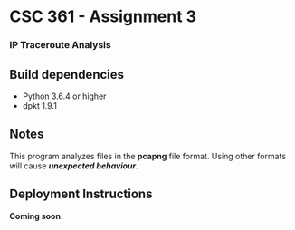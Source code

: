 # CSC 361 - Assignment 3
### IP Traceroute Analysis


## Build dependencies
* Python 3.6.4 or higher
* dpkt 1.9.1


## Notes
This program analyzes files in the **pcapng** file format. 
Using other formats will cause **_unexpected behaviour_**.


## Deployment Instructions
**Coming soon**.